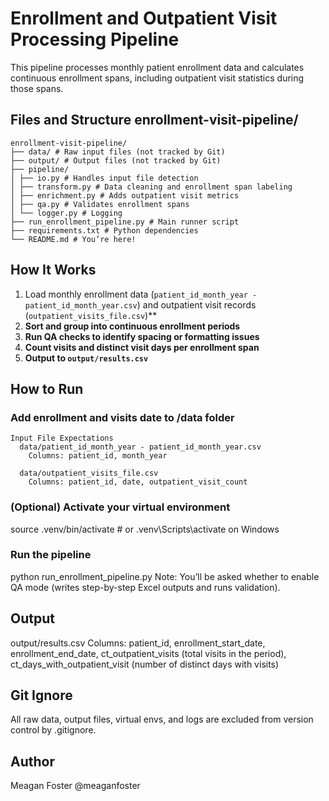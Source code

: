 
# Enrollment and Outpatient Visit Processing Pipeline

This pipeline processes monthly patient enrollment data and calculates continuous enrollment spans, including outpatient visit statistics during those spans.


## Files and Structure enrollment-visit-pipeline/ 
```
enrollment-visit-pipeline/
├── data/ # Raw input files (not tracked by Git)
├── output/ # Output files (not tracked by Git)
├── pipeline/
│ ├── io.py # Handles input file detection
│ ├── transform.py # Data cleaning and enrollment span labeling
│ ├── enrichment.py # Adds outpatient visit metrics
│ ├── qa.py # Validates enrollment spans
│ └── logger.py # Logging
├── run_enrollment_pipeline.py # Main runner script
├── requirements.txt # Python dependencies
└── README.md # You’re here!
```


## How It Works

1. Load monthly enrollment data (`patient_id_month_year - patient_id_month_year.csv`) and outpatient visit records (`outpatient_visits_file.csv`)**
2. **Sort and group into continuous enrollment periods**
3. **Run QA checks to identify spacing or formatting issues**
5. **Count visits and distinct visit days per enrollment span**
6. **Output to `output/results.csv`**


## How to Run
  ### Add enrollment and visits date to /data folder

    Input File Expectations
      data/patient_id_month_year - patient_id_month_year.csv
        Columns: patient_id, month_year
    
      data/outpatient_visits_file.csv
        Columns: patient_id, date, outpatient_visit_count
  
  ### (Optional) Activate your virtual environment
  source .venv/bin/activate  # or .venv\Scripts\activate on Windows
  
  ### Run the pipeline
  python run_enrollment_pipeline.py
  Note: You’ll be asked whether to enable QA mode (writes step-by-step Excel outputs and runs validation).


## Output

  output/results.csv
    Columns: patient_id, enrollment_start_date, enrollment_end_date, ct_outpatient_visits (total visits in the period), ct_days_with_outpatient_visit (number of distinct days with visits)


## Git Ignore
All raw data, output files, virtual envs, and logs are excluded from version control by .gitignore.

## Author
Meagan Foster
@meaganfoster
